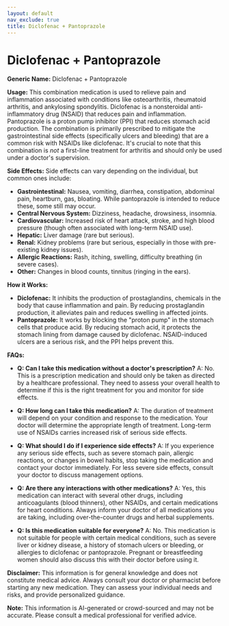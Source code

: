 ```yaml
---
layout: default
nav_exclude: true
title: Diclofenac + Pantoprazole
---
```


# Diclofenac + Pantoprazole

**Generic Name:** Diclofenac + Pantoprazole

**Usage:** This combination medication is used to relieve pain and inflammation associated with conditions like osteoarthritis, rheumatoid arthritis, and ankylosing spondylitis.  Diclofenac is a nonsteroidal anti-inflammatory drug (NSAID) that reduces pain and inflammation. Pantoprazole is a proton pump inhibitor (PPI) that reduces stomach acid production.  The combination is primarily prescribed to mitigate the gastrointestinal side effects (specifically ulcers and bleeding) that are a common risk with NSAIDs like diclofenac.  It's crucial to note that this combination is *not* a first-line treatment for arthritis and should only be used under a doctor's supervision.

**Side Effects:**  Side effects can vary depending on the individual, but common ones include:

* **Gastrointestinal:** Nausea, vomiting, diarrhea, constipation, abdominal pain, heartburn, gas, bloating.  While pantoprazole is intended to reduce these, some still may occur.
* **Central Nervous System:** Dizziness, headache, drowsiness, insomnia.
* **Cardiovascular:**  Increased risk of heart attack, stroke, and high blood pressure (though often associated with long-term NSAID use).
* **Hepatic:** Liver damage (rare but serious).
* **Renal:** Kidney problems (rare but serious, especially in those with pre-existing kidney issues).
* **Allergic Reactions:** Rash, itching, swelling, difficulty breathing (in severe cases).
* **Other:**  Changes in blood counts, tinnitus (ringing in the ears).


**How it Works:**

* **Diclofenac:**  It inhibits the production of prostaglandins, chemicals in the body that cause inflammation and pain. By reducing prostaglandin production, it alleviates pain and reduces swelling in affected joints.
* **Pantoprazole:** It works by blocking the "proton pump" in the stomach cells that produce acid. By reducing stomach acid, it protects the stomach lining from damage caused by diclofenac.  NSAID-induced ulcers are a serious risk, and the PPI helps prevent this.


**FAQs:**

* **Q: Can I take this medication without a doctor's prescription?**  A: No. This is a prescription medication and should only be taken as directed by a healthcare professional.  They need to assess your overall health to determine if this is the right treatment for you and monitor for side effects.

* **Q: How long can I take this medication?** A: The duration of treatment will depend on your condition and response to the medication. Your doctor will determine the appropriate length of treatment.  Long-term use of NSAIDs carries increased risk of serious side effects.

* **Q: What should I do if I experience side effects?** A: If you experience any serious side effects, such as severe stomach pain, allergic reactions, or changes in bowel habits, stop taking the medication and contact your doctor immediately.  For less severe side effects, consult your doctor to discuss management options.

* **Q: Are there any interactions with other medications?** A: Yes, this medication can interact with several other drugs, including anticoagulants (blood thinners), other NSAIDs, and certain medications for heart conditions.  Always inform your doctor of all medications you are taking, including over-the-counter drugs and herbal supplements.

* **Q: Is this medication suitable for everyone?** A: No. This medication is not suitable for people with certain medical conditions, such as severe liver or kidney disease, a history of stomach ulcers or bleeding, or allergies to diclofenac or pantoprazole.  Pregnant or breastfeeding women should also discuss this with their doctor before using it.


**Disclaimer:** This information is for general knowledge and does not constitute medical advice.  Always consult your doctor or pharmacist before starting any new medication.  They can assess your individual needs and risks, and provide personalized guidance.


**Note:** This information is AI-generated or crowd-sourced and may not be accurate. Please consult a medical professional for verified advice.